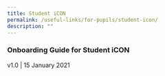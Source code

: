 ```yaml
---
title: Student iCON
permalink: /useful-links/for-pupils/student-icon/
description: ""
---
```

### **Onboarding Guide for Student iCON**
v1.0 | 15 January 2021
